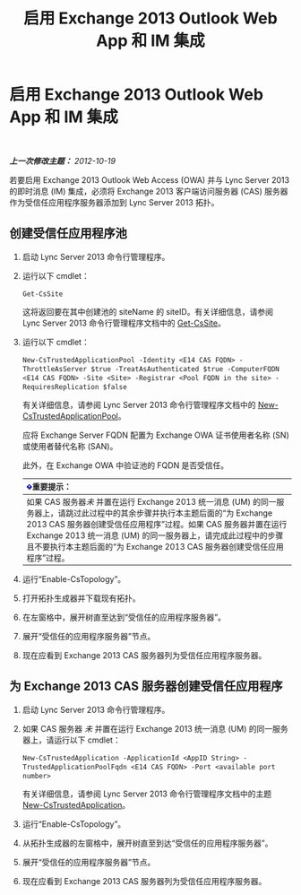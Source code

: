 ﻿---
title: 启用 Exchange 2013 Outlook Web App 和 IM 集成
TOCTitle: 启用 Exchange 2013 Outlook Web App 和 IM 集成
ms:assetid: 44d08cf0-b17d-46e1-a4f0-fcc2fe96a958
ms:mtpsurl: https://technet.microsoft.com/zh-cn/library/JJ204857(v=OCS.15)
ms:contentKeyID: 49312694
ms.date: 05/19/2016
mtps_version: v=OCS.15
ms.translationtype: HT
---

# 启用 Exchange 2013 Outlook Web App 和 IM 集成

 

_**上一次修改主题：** 2012-10-19_

若要启用 Exchange 2013 Outlook Web Access (OWA) 并与 Lync Server 2013 的即时消息 (IM) 集成，必须将 Exchange 2013 客户端访问服务器 (CAS) 服务器作为受信任应用程序服务器添加到 Lync Server 2013 拓扑。

## 创建受信任应用程序池

1.  启动 Lync Server 2013 命令行管理程序。

2.  运行以下 cmdlet：
    
        Get-CsSite
    
    这将返回要在其中创建池的 siteName 的 siteID。有关详细信息，请参阅 Lync Server 2013 命令行管理程序文档中的 [Get-CsSite](get-cssite.md)。

3.  运行以下 cmdlet：
    
        New-CsTrustedApplicationPool -Identity <E14 CAS FQDN> -ThrottleAsServer $true -TreatAsAuthenticated $true -ComputerFQDN <E14 CAS FQDN> -Site <Site> -Registrar <Pool FQDN in the site> -RequiresReplication $false
    
    有关详细信息，请参阅 Lync Server 2013 命令行管理程序文档中的 [New-CsTrustedApplicationPool](new-cstrustedapplicationpool.md)。
    
    应将 Exchange Server FQDN 配置为 Exchange OWA 证书使用者名称 (SN) 或使用者替代名称 (SAN)。
    
    此外，在 Exchange OWA 中验证池的 FQDN 是否受信任。
    
    <table>
    <thead>
    <tr class="header">
    <th><img src="images/Gg398794.important(OCS.15).gif" title="important" alt="important" />重要提示：</th>
    </tr>
    </thead>
    <tbody>
    <tr class="odd">
    <td>如果 CAS 服务器<em>未</em> 并置在运行 Exchange 2013 统一消息 (UM) 的同一服务器上，请跳过此过程中的其余步骤并执行本主题后面的“为 Exchange 2013 CAS 服务器创建受信任应用程序”过程。如果 CAS 服务器并置在运行 Exchange 2013 统一消息 (UM) 的同一服务器上，请完成此过程中的步骤且不要执行本主题后面的“为 Exchange 2013 CAS 服务器创建受信任应用程序”过程。</td>
    </tr>
    </tbody>
    </table>


4.  运行“Enable-CsTopology”。

5.  打开拓扑生成器并下载现有拓扑。

6.  在左窗格中，展开树直至达到“受信任的应用程序服务器”。

7.  展开“受信任的应用程序服务器”节点。

8.  现在应看到 Exchange 2013 CAS 服务器列为受信任应用程序服务器。

## 为 Exchange 2013 CAS 服务器创建受信任应用程序

1.  启动 Lync Server 2013 命令行管理程序。

2.  如果 CAS 服务器 *未* 并置在运行 Exchange 2013 统一消息 (UM) 的同一服务器上，请运行以下 cmdlet：
    
        New-CsTrustedApplication -ApplicationId <AppID String> -TrustedApplicationPoolFqdn <E14 CAS FQDN> -Port <available port number>
    
    有关详细信息，请参阅 Lync Server 2013 命令行管理程序文档中的主题 [New-CsTrustedApplication](new-cstrustedapplication.md)。

3.  运行“Enable-CsTopology”。

4.  从拓扑生成器的左窗格中，展开树直至到达“受信任的应用程序服务器”。

5.  展开“受信任的应用程序服务器”节点。

6.  现在应看到 Exchange 2013 CAS 服务器列为受信任应用程序服务器。

